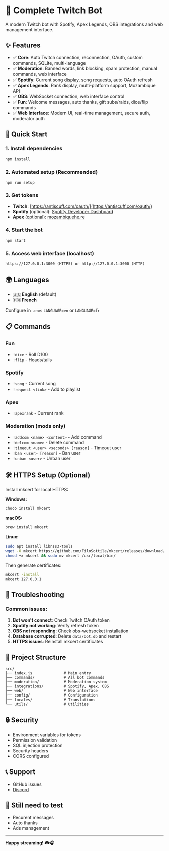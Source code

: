 # 🤖 Complete Twitch Bot

A modern Twitch bot with Spotify, Apex Legends, OBS integrations and web management interface.

## ✨ Features

- ✅ **Core**: Auto Twitch connection, reconnection, OAuth, custom commands, SQLite, multi-language
- ✅ **Moderation**: Banned words, link blocking, spam protection, manual commands, web interface
- ✅ **Spotify**: Current song display, song requests, auto OAuth refresh
- ✅ **Apex Legends**: Rank display, multi-platform support, Mozambique API
- ✅ **OBS**: WebSocket connection, web interface control
- ✅ **Fun**: Welcome messages, auto thanks, gift subs/raids, dice/flip commands
- ✅ **Web Interface**: Modern UI, real-time management, secure auth, moderator auth

## 🚀 Quick Start

### 1. Install dependencies

```bash
npm install
```

### 2. Automated setup (Recommended)

```bash
npm run setup
```

### 3. Get tokens

- **Twitch**: [https://antiscuff.com/oauth/](https://antiscuff.com/oauth/)
- **Spotify** (optional): [Spotify Developer Dashboard](https://developer.spotify.com/dashboard)
- **Apex** (optional): [mozambiquehe.re](https://mozambiquehe.re)

### 4. Start the bot

```bash
npm start
```

### 5. Access web interface (localhost)

```
https://127.0.0.1:3000 (HTTPS) or http://127.0.0.1:3000 (HTTP)
```

## 🌍 Languages

- 🇺🇸 **English** (default)
- 🇫🇷 **French**

Configure in `.env`: `LANGUAGE=en` or `LANGUAGE=fr`

## 📋 Commands

### Fun

- `!dice` - Roll D100
- `!flip` - Heads/tails

### Spotify

- `!song` - Current song
- `!request <link>` - Add to playlist

### Apex

- `!apexrank` - Current rank

### Moderation (mods only)

- `!addcom <name> <content>` - Add command
- `!delcom <name>` - Delete command
- `!timeout <user> <seconds> [reason]` - Timeout user
- `!ban <user> [reason]` - Ban user
- `!unban <user>` - Unban user

## 🛠️ HTTPS Setup (Optional)

Install mkcert for local HTTPS:

**Windows:**

```bash
choco install mkcert
```

**macOS:**

```bash
brew install mkcert
```

**Linux:**

```bash
sudo apt install libnss3-tools
wget -O mkcert https://github.com/FiloSottile/mkcert/releases/download/v1.4.4/mkcert-v1.4.4-linux-amd64
chmod +x mkcert && sudo mv mkcert /usr/local/bin/
```

Then generate certificates:

```bash
mkcert -install
mkcert 127.0.0.1
```

## 🐛 Troubleshooting

### Common issues:

1. **Bot won't connect**: Check Twitch OAuth token
2. **Spotify not working**: Verify refresh token
3. **OBS not responding**: Check obs-websocket installation
4. **Database corrupted**: Delete `data/bot.db` and restart
5. **HTTPS issues**: Reinstall mkcert certificates

## 📁 Project Structure

```
src/
├── index.js              # Main entry
├── commands/             # All bot commands
├── moderation/           # Moderation system
├── integrations/         # Spotify, Apex, OBS
├── web/                  # Web interface
├── config/               # Configuration
├── locales/              # Translations
└── utils/                # Utilities
```

## 🔒 Security

- Environment variables for tokens
- Permission validation
- SQL injection protection
- Security headers
- CORS configured

## 📞 Support

- GitHub issues
- [Discord](https://discord.gg/w7xDNMBtNG)

## 🚧 Still need to test

- Recurent messages
- Auto thanks
- Ads management

---

**Happy streaming! 🎮🎧**
